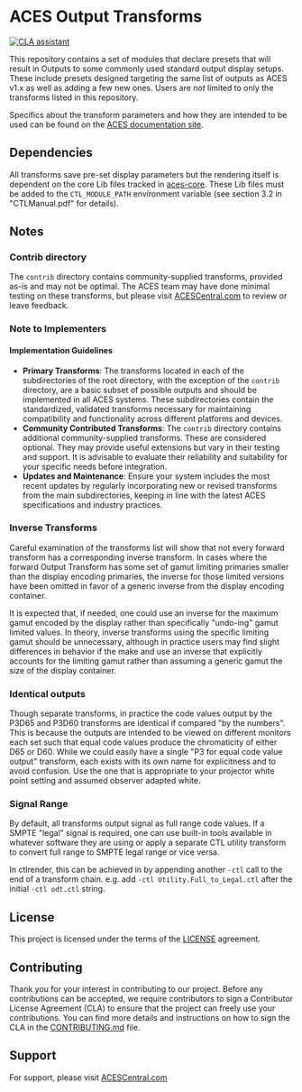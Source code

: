 # ACES Output Transforms #

[![CLA assistant](https://cla-assistant.io/readme/badge/ampas/aces-output)](https://cla-assistant.io/ampas/aces-output)

This repository contains a set of modules that declare presets that will result in Outputs to some commonly used standard output display setups. These include presets designed targeting the same list of outputs as ACES v1.x as well as adding a few new ones. Users are _not_ limited to only the transforms listed in this repository. 

Specifics about the transform parameters and how they are intended to be used can be found on the [ACES documentation site](docs.acescentral.com).

## Dependencies ##
All transforms save pre-set display parameters but the rendering itself is dependent on the core Lib files tracked in [aces-core](github.com/ampas/aces-dev). These Lib files must be added to the `CTL_MODULE_PATH` environment variable (see section 3.2 in "CTLManual.pdf" for details).

## Notes ##

### Contrib directory ###
The `contrib` directory contains community-supplied transforms, provided as-is and may not be optimal. The ACES team may have done minimal testing on these transforms, but please visit [ACESCentral.com](https://community.acescentral.com) to review or leave feedback.

### Note to Implementers ###

#### Implementation Guidelines ####
- **Primary Transforms**: The transforms located in each of the subdirectories of the root directory, with the exception of the `contrib` directory, are a basic subset of possible outputs and should be implemented in all ACES systems. These subdirectories contain the standardized, validated transforms necessary for maintaining compatibility and functionality across different platforms and devices.
- **Community Contributed Transforms**: The `contrib` directory contains additional community-supplied transforms. These are considered optional. They may provide useful extensions but vary in their testing and support. It is advisable to evaluate their reliability and suitability for your specific needs before integration.
- **Updates and Maintenance**: Ensure your system includes the most recent updates by regularly incorporating new or revised transforms from the main subdirectories, keeping in line with the latest ACES specifications and industry practices.

### Inverse Transforms ###
Careful examination of the transforms list will show that not every forward transform has a corresponding inverse transform. In cases where the forward Output Transform has some set of gamut limiting primaries smaller than the display encoding primaries, the inverse for those limited versions have been omitted in favor of a generic inverse from the display encoding container.

It is expected that, if needed, one could use an inverse for the maximum gamut encoded by the display rather than specifically "undo-ing" gamut limited values. In theory, inverse transforms using the specific limiting gamut should be unnecessary, although in practice users may find slight differences in behavior if the make and use an inverse that explicitly accounts for the limiting gamut rather than assuming a generic gamut the size of the display container.

### Identical outputs ###
Though separate transforms, in practice the code values output by the P3D65 and P3D60 transforms are identical if compared "by the numbers". This is because the outputs are intended to be viewed on different monitors each set such that equal code values produce the chromaticity of either D65 or D60. While we could easily have a single "P3 for equal code value output" transform, each exists with its own name for explicitness and to avoid confusion. Use the one that is appropriate to your projector white point setting and assumed observer adapted white.

### Signal Range ###
By default, all transforms output signal as full range code values. If a SMPTE "legal" signal is required, one can use built-in tools available in whatever software they are using or apply a separate CTL utility transform to convert full range to SMPTE legal range or vice versa. 

In ctlrender, this can be achieved in by appending another `-ctl` call to the end of a transform chain. e.g. add `-ctl Utility.Full_to_Legal.ctl` after the initial `-ctl odt.ctl` string.

## License ##
This project is licensed under the terms of the [LICENSE](./LICENSE.md) agreement.

## Contributing ##
Thank you for your interest in contributing to our project. Before any contributions can be accepted, we require contributors to sign a Contributor License Agreement (CLA) to ensure that the project can freely use your contributions. You can find more details and instructions on how to sign the CLA in the [CONTRIBUTING.md](./CONTRIBUTING.md) file.

## Support ## 
For support, please visit [ACESCentral.com](https://acescentral.com)
